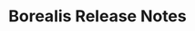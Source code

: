 ---
title: Borealis Release Notes
manualLink: https://armory.releases.live/?labels=Armory+CLI
description: >
  Information about new features and changes, fixes, and improvements in Project Borealis.
---